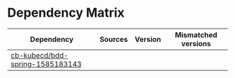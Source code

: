 # Dependency Matrix

Dependency | Sources | Version | Mismatched versions
---------- | ------- | ------- | -------------------
[cb-kubecd/bdd-spring-1585183143](https://github.com/cb-kubecd/bdd-spring-1585183143.git) |  | []() | 
